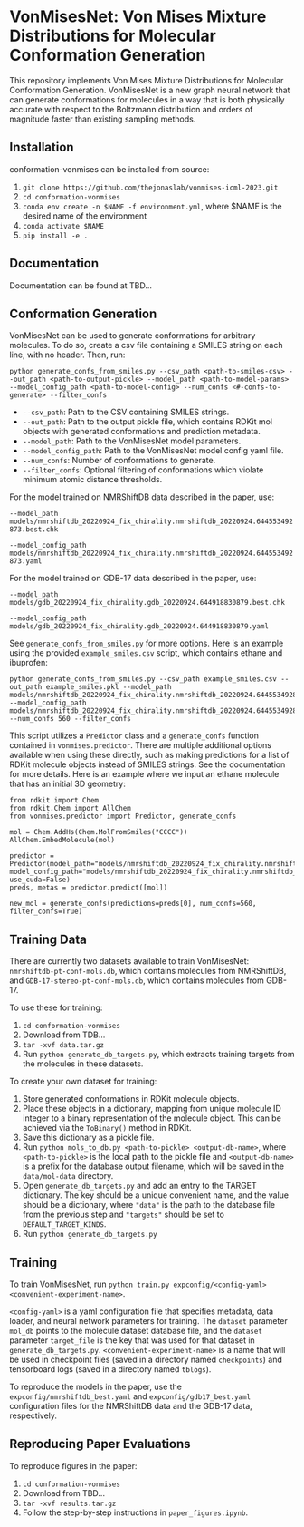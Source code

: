 # VonMisesNet: Von Mises Mixture Distributions for Molecular Conformation Generation 

This repository implements Von Mises Mixture Distributions for Molecular Conformation Generation. VonMisesNet is a new 
graph neural network that can generate conformations for molecules in a way that is both physically accurate with 
respect to the Boltzmann distribution and orders of magnitude faster than existing sampling methods.  


## Installation
conformation-vonmises can be installed from source:
1. ```git clone https://github.com/thejonaslab/vonmises-icml-2023.git```
2. ```cd conformation-vonmises```
3. ```conda env create -n $NAME -f environment.yml```, where $NAME is the desired name of the environment
4. ```conda activate $NAME```
5. ```pip install -e .```

## Documentation
Documentation can be found at TBD...

## Conformation Generation
VonMisesNet can be used to generate conformations for arbitrary molecules. To do so, create a csv file containing a 
SMILES string on each line, with no header. Then, run:

```
python generate_confs_from_smiles.py --csv_path <path-to-smiles-csv> --out_path <path-to-output-pickle> --model_path <path-to-model-params> --model_config_path <path-to-model-config> --num_confs <#-confs-to-generate> --filter_confs
```

- ```--csv_path```: Path to the CSV containing SMILES strings.
- ```--out_path```: Path to the output pickle file, which contains RDKit mol objects with generated conformations and prediction metadata. 
- ```--model_path```: Path to the VonMisesNet model parameters. 
- ```--model_config_path```: Path to the VonMisesNet model config yaml file.
- ```--num_confs```: Number of conformations to generate.
- ```--filter_confs```: Optional filtering of conformations which violate minimum atomic distance thresholds.

For the model trained on NMRShiftDB data described in the paper, use:

```--model_path models/nmrshiftdb_20220924_fix_chirality.nmrshiftdb_20220924.644553492873.best.chk```

```--model_config_path models/nmrshiftdb_20220924_fix_chirality.nmrshiftdb_20220924.644553492873.yaml``` 


For the model trained on GDB-17 data described in the paper, use:

```--model_path models/gdb_20220924_fix_chirality.gdb_20220924.644918830879.best.chk``` 

```--model_config_path models/gdb_20220924_fix_chirality.gdb_20220924.644918830879.yaml```

See ```generate_confs_from_smiles.py``` for more options. Here is an example using the provided ```example_smiles.csv``` 
script, which contains ethane and ibuprofen:

```
python generate_confs_from_smiles.py --csv_path example_smiles.csv --out_path example_smiles.pkl --model_path models/nmrshiftdb_20220924_fix_chirality.nmrshiftdb_20220924.644553492873.best.chk --model_config_path models/nmrshiftdb_20220924_fix_chirality.nmrshiftdb_20220924.644553492873.yaml --num_confs 560 --filter_confs
```

This script utilizes a ```Predictor``` class and a ```generate_confs``` function contained in ```vonmises.predictor```. 
There are multiple additional options available when using these directly, such as making predictions for a list of 
RDKit molecule objects instead of SMILES strings. See the documentation for more details. Here is an example where we 
input an ethane molecule that has an initial 3D geometry:

```
from rdkit import Chem
from rdkit.Chem import AllChem
from vonmises.predictor import Predictor, generate_confs

mol = Chem.AddHs(Chem.MolFromSmiles("CCCC"))
AllChem.EmbedMolecule(mol)

predictor = Predictor(model_path="models/nmrshiftdb_20220924_fix_chirality.nmrshiftdb_20220924.644553492873.best.chk", model_config_path="models/nmrshiftdb_20220924_fix_chirality.nmrshiftdb_20220924.644553492873.yaml", use_cuda=False)
preds, metas = predictor.predict([mol])

new_mol = generate_confs(predictions=preds[0], num_confs=560, filter_confs=True)
```

## Training Data
There are currently two datasets available to train VonMisesNet: ```nmrshiftdb-pt-conf-mols.db```, which contains 
molecules from NMRShiftDB, and ```GDB-17-stereo-pt-conf-mols.db```, which contains molecules from GDB-17. 

To use these for training:
1. ```cd conformation-vonmises```
2. Download from TDB... 
3. ```tar -xvf data.tar.gz```
4. Run ```python generate_db_targets.py```, which extracts training targets from the molecules in these datasets.

To create your own dataset for training:
1. Store generated conformations in RDKit molecule objects.
2. Place these objects in a dictionary, mapping from unique molecule ID integer to a binary representation of the 
molecule object. This can be achieved via the ```ToBinary()``` method in RDKit. 
3. Save this dictionary as a pickle file.
4. Run ```python mols_to_db.py <path-to-pickle> <output-db-name>```, where ```<path-to-pickle>``` is the local path to 
the pickle file and ```<output-db-name>``` is a prefix for the database output filename, which will be saved in the 
```data/mol-data``` directory.
5. Open ```generate_db_targets.py``` and add an entry to the TARGET dictionary. The key should be a unique convenient 
name, and the value should be a dictionary, where ```"data"``` is the path to the database file from the previous step 
and ```"targets"``` should be set to ```DEFAULT_TARGET_KINDS```.
6. Run ```python generate_db_targets.py```

## Training
To train VonMisesNet, run ```python train.py expconfig/<config-yaml> <convenient-experiment-name>```. 

```<config-yaml>``` is a yaml configuration file that specifies metadata, data loader, and neural network parameters 
for training. The ```dataset``` parameter ```mol_db``` points to the molecule dataset database file, and the 
```dataset ``` parameter ```target_file``` is the key that was used for that dataset in ```generate_db_targets.py```. 
```<convenient-experiment-name>``` is a name that will be used in checkpoint files (saved in a directory named 
```checkpoints```) and tensorboard logs (saved in a directory named ```tblogs```).  

To reproduce the models in the paper, use the ```expconfig/nmrshiftdb_best.yaml``` and ```expconfig/gdb17_best.yaml``` 
configuration files for the NMRShiftDB data and the GDB-17 data, respectively.

## Reproducing Paper Evaluations 
To reproduce figures in the paper:

1. ```cd conformation-vonmises```
2. Download from TBD... 
3. ```tar -xvf results.tar.gz```
4. Follow the step-by-step instructions in ```paper_figures.ipynb```.
